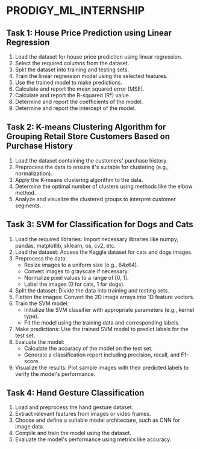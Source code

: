 # PRODIGY_ML_INTERNSHIP
## Task 1: House Price Prediction using Linear Regression

1. Load the dataset for house price prediction using linear regression.
2. Select the required columns from the dataset.
3. Split the dataset into training and testing sets.
4. Train the linear regression model using the selected features.
5. Use the trained model to make predictions.
6. Calculate and report the mean squared error (MSE).
7. Calculate and report the R-squared (R²) value.
8. Determine and report the coefficients of the model.
9. Determine and report the intercept of the model.

## Task 2: K-means Clustering Algorithm for Grouping Retail Store Customers Based on Purchase History

1. Load the dataset containing the customers' purchase history.
2. Preprocess the data to ensure it's suitable for clustering (e.g., normalization).
3. Apply the K-means clustering algorithm to the data.
4. Determine the optimal number of clusters using methods like the elbow method.
5. Analyze and visualize the clustered groups to interpret customer segments.

## Task 3: SVM for Classification for Dogs and Cats

1. Load the required libraries: Import necessary libraries like numpy, pandas, matplotlib, sklearn, os, cv2, etc.
2. Load the dataset: Access the Kaggle dataset for cats and dogs images.
3. Preprocess the data:
   - Resize images to a uniform size (e.g., 64x64).
   - Convert images to grayscale if necessary.
   - Normalize pixel values to a range of [0, 1].
   - Label the images (0 for cats, 1 for dogs).
4. Split the dataset: Divide the data into training and testing sets.
5. Flatten the images: Convert the 2D image arrays into 1D feature vectors.
6. Train the SVM model:
   - Initialize the SVM classifier with appropriate parameters (e.g., kernel type).
   - Fit the model using the training data and corresponding labels.
7. Make predictions: Use the trained SVM model to predict labels for the test set.
8. Evaluate the model:
   - Calculate the accuracy of the model on the test set.
   - Generate a classification report including precision, recall, and F1-score.
9. Visualize the results: Plot sample images with their predicted labels to verify the model's performance.

## Task 4: Hand Gesture Classification

1. Load and preprocess the hand gesture dataset.
2. Extract relevant features from images or video frames.
3. Choose and define a suitable model architecture, such as CNN for image data.
4. Compile and train the model using the dataset.
5. Evaluate the model's performance using metrics like accuracy.
